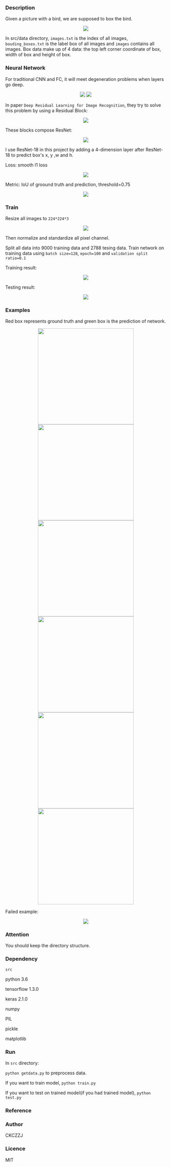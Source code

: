 ### Description

Given a picture with a bird, we are supposed to box the bird.

<div align=center><img  src="https://github.com/CKCZZJ/Image-Object-Localization/blob/master/img/before.png"/></div>

In src/data directory, ```images.txt``` is the index of all images, ```bouding_boxex.txt``` is the label box of all images and  ```images``` contains all images. Box data make up of 4 data: the top left corner coordinate of box, width of box and height of box. 



### Neural Network

For traditional CNN and FC, it will meet degeneration problems when layers go deep.

<div align="center">
<img  src="https://github.com/CKCZZJ/Image-Object-Localization/blob/master/img/degeneration1.png"/>

<img  src="https://github.com/CKCZZJ/Image-Object-Localization/blob/master/img/degeneration2.png"/>
</div>

In paper ```Deep Residual Learning for Image Recognition```, they try to solve this problem by using a Residual Block:

<div align=center><img  src="https://github.com/CKCZZJ/Image-Object-Localization/blob/master/img/ResidualBlock.png"/></div>

These blocks compose ResNet:

<div align=center><img  src="https://github.com/CKCZZJ/Image-Object-Localization/blob/master/img/ResNet.png"/></div>

I use ResNet-18 in this project by adding a 4-dimension layer after ResNet-18 to predict box's x, y ,w and h.

Loss: smooth l1 loss

<div align=center><img  src="https://github.com/CKCZZJ/Image-Object-Localization/blob/master/img/loss.png"/></div>

Metric: IoU of groound truth and prediction, threshold=0.75

<div align=center><img  src="https://github.com/CKCZZJ/Image-Object-Localization/blob/master/img/IoU.png"/></div>



### Train

Resize all images to ```224*224*3```

<div align=center><img  src="https://github.com/CKCZZJ/Image-Object-Localization/blob/master/img/after.png"/></div>

Then normalize and standardize all pixel channel.

Split all data into 9000 training data and 2788 tesing data. Train network on training data using ```batch size=128```, ```epoch=100``` and ```validation split ratio=0.1```

Training result:

<div align=center><img  src="https://github.com/CKCZZJ/Image-Object-Localization/blob/master/img/model.png"/></div>

Testing result:

<div align=center><img  src="https://github.com/CKCZZJ/Image-Object-Localization/blob/master/img/test.png"/></div>



### Examples

Red box represents ground truth and green box is the prediction of network.

<div align=center>
<img  height="300px" width="300px" src="https://github.com/CKCZZJ/Image-Object-Localization/blob/master/img/result1.png"/>
<img  height="300px" width="300px" src="https://github.com/CKCZZJ/Image-Object-Localization/blob/master/img/result2.png"/>
</div>
<div align=center>
<img   height="300px" width="300px" src="https://github.com/CKCZZJ/Image-Object-Localization/blob/master/img/result3.png"/>
<img   height="300px" width="300px" src="https://github.com/CKCZZJ/Image-Object-Localization/blob/master/img/result4.png"/>
</div>
<div align=center>
<img  height="300px" width="300px"  src="https://github.com/CKCZZJ/Image-Object-Localization/blob/master/img/result5.png"/>
<img   height="300px" width="300px" src="https://github.com/CKCZZJ/Image-Object-Localization/blob/master/img/result6.png"/>
</div>

Failed example:

<div align=center><img  src="https://github.com/CKCZZJ/Image-Object-Localization/blob/master/img/fail.png"/></div>



### Attention

You should keep the directory structure.



### Dependency

```src```

python 3.6

tensorflow 1.3.0

keras 2.1.0

numpy

PIL

pickle

matplotlib



### Run

In ```src``` directory:

```python getdata.py``` to preprocess data.

If you want to train model, ```python train.py```

If you want to test on trained model(if you had trained model), ```python test.py```



### Reference

[Deep Residual Learning for Image Recognition]: https://arxiv.org/pdf/1512.03385.pdf



### Author

CKCZZJ



### Licence 

MIT